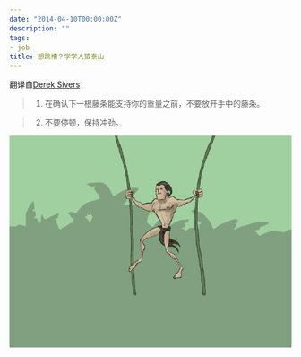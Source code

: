```yaml
---
date: "2014-04-10T00:00:00Z"
description: ""
tags:
- job
title: 想跳槽？学学人猿泰山
---
```


翻译自[Derek Sivers](http://sivers.org/tarzan)

> 1. 在确认下一根藤条能支持你的重量之前，不要放开手中的藤条。

> 2. 不要停顿，保持冲劲。

![](/images/tarzan/tarzan.gif)

